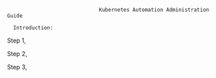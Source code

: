                                   Kubernetes Automation Administration Guide
     
      Introduction:

  Step 1, 


  Step 2, 


  Step 3, 

  
